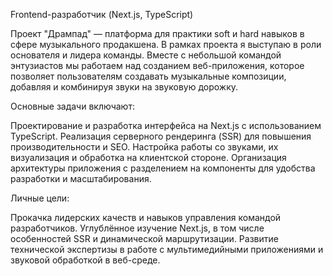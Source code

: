 Frontend-разработчик (Next.js, TypeScript)

Проект "Дрампад" — платформа для практики soft и hard навыков в сфере музыкального продакшена. В рамках проекта я выступаю в роли основателя и лидера команды. Вместе с небольшой командой энтузиастов мы работаем над созданием веб-приложения, которое позволяет пользователям создавать музыкальные композиции, добавляя и комбинируя звуки на звуковую дорожку.

Основные задачи включают:

Проектирование и разработка интерфейса на Next.js с использованием TypeScript.
Реализация серверного рендеринга (SSR) для повышения производительности и SEO.
Настройка работы со звуками, их визуализация и обработка на клиентской стороне.
Организация архитектуры приложения с разделением на компоненты для удобства разработки и масштабирования.

Личные цели:

Прокачка лидерских качеств и навыков управления командой разработчиков.
Углублённое изучение Next.js, в том числе особенностей SSR и динамической маршрутизации.
Развитие технической экспертизы в работе с мультимедийными приложениями и звуковой обработкой в веб-среде.
